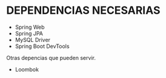 # DEPENDENCIAS NECESARIAS

- Spring Web
- Spring JPA
- MySQL Driver
- Spring Boot DevTools

Otras depencias que pueden servir. 

- Loombok